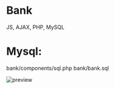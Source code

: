 # Bank
JS, AJAX, PHP, MySQL

# Mysql:
bank/components/sql.php
bank/bank.sql

![preview](https://user-images.githubusercontent.com/70883106/102594502-f75fb100-411e-11eb-895b-0aee39d60f20.jpg)

